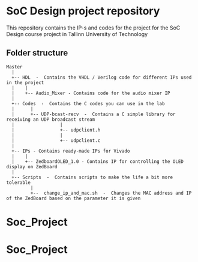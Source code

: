 # SoC Design project repository

This repository contains the IP-s and codes for the project for the SoC Design course project in Tallinn University of Technology

## Folder structure

```
Master
  |
  +-- HDL  -  Contains the VHDL / Verilog code for different IPs used in the project
  |    |
  |    +-- Audio_Mixer - Contains code for the audio mixer IP
  |
  +-- Codes  -  Contains the C codes you can use in the lab
  |      |
  |      +-- UDP-bcast-recv  -  Contains a C simple library for receiving an UDP broadcast stream
  |                 |
  |                 +-- udpclient.h
  |                 |
  |                 +-- udpclient.c
  |
  +-- IPs - Contains ready-made IPs for Vivado
  |    |
  |    +-- ZedboardOLED_1.0 - Contains IP for controlling the OLED display on ZedBoard
  |
  +-- Scripts  -  Contains scripts to make the life a bit more tolerable
         |
         +--  change_ip_and_mac.sh  -  Changes the MAC address and IP of the ZedBoard based on the parameter it is given
```
# Soc_Project
# Soc_Project
